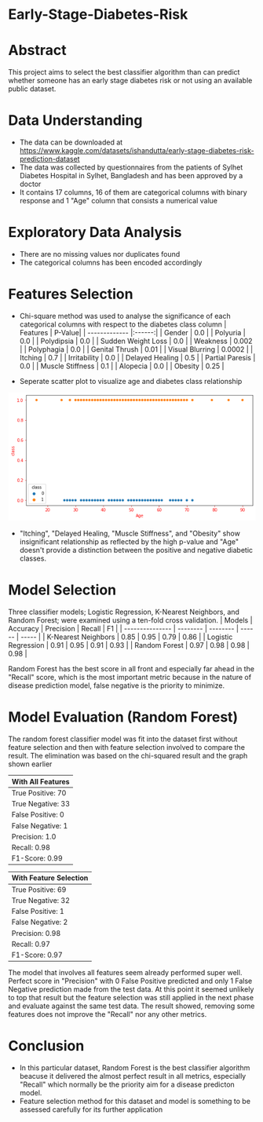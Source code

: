 # Early-Stage-Diabetes-Risk

# Abstract
This project aims to select the best classifier algorithm than can predict whether someone has an early stage diabetes risk or not using an available public dataset.

# Data Understanding
* The data can be downloaded at 
  https://www.kaggle.com/datasets/ishandutta/early-stage-diabetes-risk-prediction-dataset
* The data was collected by questionnaires from the patients of Sylhet Diabetes Hospital in Sylhet, Bangladesh 
  and has been approved by a doctor
* It contains 17 columns, 16 of them are categorical columns with binary response and 1 "Age" column that consists a numerical value

# Exploratory Data Analysis
* There are no missing values nor duplicates found
* The categorical columns has been encoded accordingly


# Features Selection
* Chi-square method was used to analyse the significance of each categorical columns with respect to the diabetes class column
  | Features             | P-Value|
  | -------------        |:------:|
  | Gender               | 0.0    |
  | Polyuria             | 0.0    |
  | Polydipsia           | 0.0    |
  | Sudden Weight Loss   | 0.0    |
  | Weakness             | 0.002  |
  | Polyphagia           | 0.0    |
  | Genital Thrush       | 0.01   |
  | Visual Blurring      | 0.0002 |
  | Itching              | 0.7    |
  | Irritability         | 0.0    |
  | Delayed Healing      | 0.5    |
  | Partial Paresis      | 0.0    |
  | Muscle Stiffness     | 0.1    |
  | Alopecia             | 0.0    |
  | Obesity              | 0.25   | 
 
* Seperate scatter plot to visualize age and diabetes class relationship
 
![age](age-class-scatter.png)

* "Itching", "Delayed Healing, "Muscle Stiffness", and "Obesity" show insignificant relationship as reflected by the high p-value and "Age" doesn't provide a distinction between the positive and negative diabetic classes.

# Model Selection
  Three classifier models; Logistic Regression, K-Nearest Neighbors, and Random Forest; were examined using a ten-fold cross validation. 
  | Models              | Accuracy | Precision | Recall | F1    |
  | ---------------     | -------- | --------  | ------ | ----- |
  | K-Nearest Neighbors | 0.85     | 0.95      | 0.79   | 0.86  |
  | Logistic Regression | 0.91     | 0.95      | 0.91   | 0.93  |
  | Random Forest       | 0.97     | 0.98      | 0.98   | 0.98  |
  
  Random Forest has the best score in all front and especially far ahead in the "Recall" score, which is the most important metric because in the nature of disease prediction model, false negative is the priority to minimize.
 
 # Model Evaluation (Random Forest)
 The random forest classifier model was fit into the dataset first without feature selection and then with feature selection involved to compare the result. The elimination was based on the chi-squared result and the graph shown earlier
 
|      With All Features        |
| ---------------------------   |
| True Positive: 70             |
| True Negative: 33             |
| False Positive: 0             |
| False Negative: 1             |
| Precision: 1.0                |
| Recall: 0.98                  |
| F1-Score: 0.99                |
  
|    With Feature Selection     |
| ---------------------------   |
| True Positive: 69             |
| True Negative: 32             |
| False Positive: 1             |
| False Negative: 2             |
| Precision: 0.98               |
| Recall: 0.97                  |
| F1-Score: 0.97                |

The model that involves all features seem already performed super well. Perfect score in "Precision" with 0 False Positive predicted and only 1 False Negative prediction made from the test data. At this point it seemed unlikely to top that result but the feature selection was still applied in the next phase and evaluate against the same test data. The result showed, removing some features does not improve the "Recall" nor any other metrics.

# Conclusion
 * In this particular dataset, Random Forest is the best classifier algorithm beacuse it delivered the almost perfect result in all metrics, especially "Recall" which    normally be the priority aim for a disease predicton model. 
 * Feature selection method for this dataset and model is something to be assessed carefully for its further application
  
  
  
  
